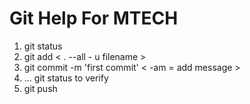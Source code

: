 # Git Help For MTECH

1. git status
2. git add < . --all - u filename >
3. git commit -m 'first commit' < -am = add message >
4. ... git status to verify
5. git push